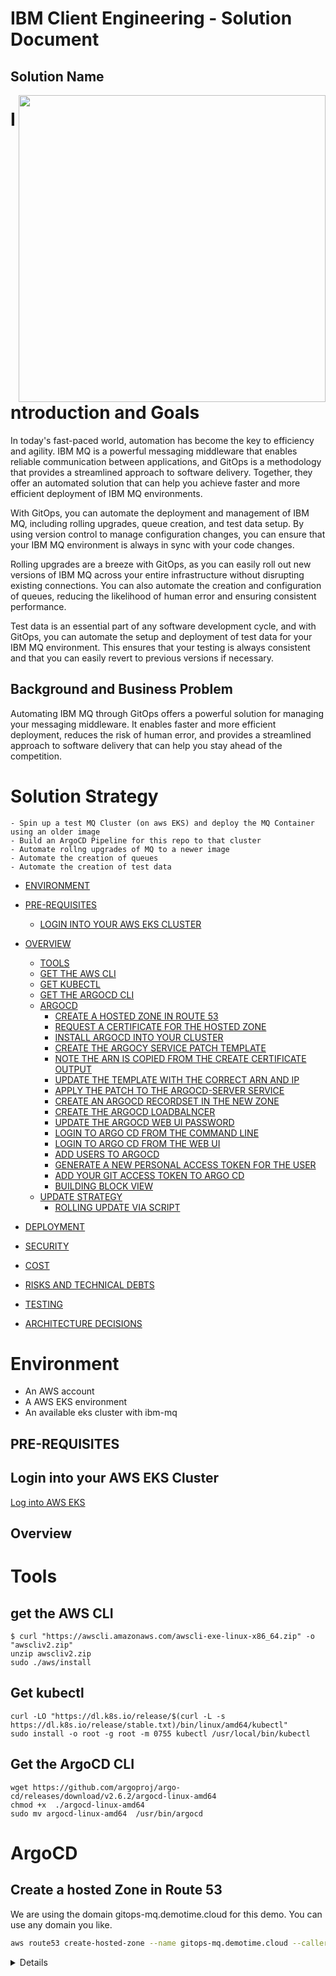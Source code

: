 <h1>IBM Client Engineering - Solution Document</h1>

<h2>Solution Name</h2>
<img align="right" src="https://user-images.githubusercontent.com/95059/166857681-99c92cdc-fa62-4141-b903-969bd6ec1a41.png" width="491" >


# Introduction and Goals
In today's fast-paced world, automation has become the key to efficiency and agility. IBM MQ is a powerful messaging middleware that enables reliable communication between applications, and GitOps is a methodology that provides a streamlined approach to software delivery. Together, they offer an automated solution that can help you achieve faster and more efficient deployment of IBM MQ environments.

With GitOps, you can automate the deployment and management of IBM MQ, including rolling upgrades, queue creation, and test data setup. By using version control to manage configuration changes, you can ensure that your IBM MQ environment is always in sync with your code changes.

Rolling upgrades are a breeze with GitOps, as you can easily roll out new versions of IBM MQ across your entire infrastructure without disrupting existing connections. You can also automate the creation and configuration of queues, reducing the likelihood of human error and ensuring consistent performance.

Test data is an essential part of any software development cycle, and with GitOps, you can automate the setup and deployment of test data for your IBM MQ environment. This ensures that your testing is always consistent and that you can easily revert to previous versions if necessary.

## Background and Business Problem
Automating IBM MQ through GitOps offers a powerful solution for managing your messaging middleware. It enables faster and more efficient deployment, reduces the risk of human error, and provides a streamlined approach to software delivery that can help you stay ahead of the competition.

# Solution Strategy
    - Spin up a test MQ Cluster (on aws EKS) and deploy the MQ Container using an older image
    - Build an ArgoCD Pipeline for this repo to that cluster
    - Automate rollng upgrades of MQ to a newer image
    - Automate the creation of queues
    - Automate the creation of test data



- [ENVIRONMENT](#environment)
- [PRE-REQUISITES](#prerequisites)
  - [LOGIN INTO YOUR AWS EKS CLUSTER](#login-into-your-aws-eks-cluster)
- [OVERVIEW](#overview)
    - [TOOLS](#tools)
    - [GET THE AWS CLI](#get-the-aws-cli)
    - [GET KUBECTL](#get-kubectl)
    - [GET THE ARGOCD CLI](#get-the-argocd-cli)
  - [ARGOCD](#argocd)
    - [CREATE A HOSTED ZONE IN ROUTE 53](#create-a-hosted-zone-in-route-53)
    - [REQUEST A CERTIFICATE FOR THE HOSTED ZONE](#request-a-certificate-for-the-hosted-zone)
    - [INSTALL ARGOCD INTO YOUR CLUSTER](#install-argocd-into-your-cluster)
    - [CREATE THE ARGOCY SERVICE PATCH TEMPLATE](#create-the-argocy-service-patch-template)
    - [NOTE THE ARN IS COPIED FROM THE CREATE CERTIFICATE OUTPUT](#note-the-arn-is-copied-from-the-create-certificate-output)
    - [UPDATE THE TEMPLATE WITH THE CORRECT ARN AND IP](#update-the-template-with-the-correct-arn-and-ip)
    - [APPLY THE PATCH TO THE ARGOCD-SERVER SERVICE](#apply-the-patch-to-the-argocdserver-service)
    - [CREATE AN ARGOCD RECORDSET IN THE NEW ZONE](#create-an-argocd-recordset-in-the-new-zone)
    - [CREATE THE ARGOCD LOADBALNCER](#create-the-argocd-loadbalncer)
    - [UPDATE THE ARGOCD WEB UI PASSWORD](#update-the-argocd-web-ui-password)
    - [LOGIN TO ARGO CD FROM THE COMMAND LINE](#login-to-argo-cd-from-the-command-line)
    - [LOGIN TO ARGO CD FROM THE WEB UI](#login-to-argo-cd-from-the-web-ui)
    - [ADD USERS TO ARGOCD](#add-users-to-argocd)
    - [GENERATE A NEW PERSONAL ACCESS TOKEN FOR THE USER](#generate-a-new-personal-access-token-for-the-user)
    - [ADD YOUR GIT ACCESS TOKEN TO ARGO CD](#add-your-git-access-token-to-argo-cd)
    - [BUILDING BLOCK VIEW](#building-block-view)
  - [UPDATE STRATEGY](##-Update-Strategy)
    - [ROLLING UPDATE VIA SCRIPT](readme.md#rolling-update-via-script)

- [DEPLOYMENT](#deployment)
- [SECURITY](#security)
- [COST](#cost)
- [RISKS AND TECHNICAL DEBTS](#risks-and-technical-debts)
- [TESTING](#testing)
- [ARCHITECTURE DECISIONS](#architecture-decisions)



# Environment
- An AWS account
- A AWS EKS environment
- An available eks cluster with ibm-mq 

## PRE-REQUISITES

## Login into your AWS EKS Cluster
 [Log into AWS EKS](https://aws.amazon.com/premiumsupport/knowledge-center/eks-cluster-connection/)


## Overview

# Tools


## get the AWS CLI
```
$ curl "https://awscli.amazonaws.com/awscli-exe-linux-x86_64.zip" -o "awscliv2.zip"
unzip awscliv2.zip
sudo ./aws/install
```

## Get kubectl 
```
curl -LO "https://dl.k8s.io/release/$(curl -L -s https://dl.k8s.io/release/stable.txt)/bin/linux/amd64/kubectl"
sudo install -o root -g root -m 0755 kubectl /usr/local/bin/kubectl
```

## Get the ArgoCD CLI

```
wget https://github.com/argoproj/argo-cd/releases/download/v2.6.2/argocd-linux-amd64
chmod +x  ./argocd-linux-amd64 
sudo mv argocd-linux-amd64  /usr/bin/argocd

```

# ArgoCD


## Create a hosted Zone in Route 53
We are using the domain gitops-mq.demotime.cloud for this demo. You can use any domain you like.
```bash
aws route53 create-hosted-zone --name gitops-mq.demotime.cloud --caller-reference "Route 53 Addition"
```
<details>
```
{
    "Location": "https://route53.amazonaws.com/2013-04-01/hostedzone/Z05962992YBU6O501Z5JI",
    "HostedZone": {
        "Id": "/hostedzone/Z05962992YBU6O501Z5JI",
        "Name": "gitops-mq.demotime.cloud.",
        "CallerReference": "Route 53 Addition",
        "Config": {
            "PrivateZone": false
        },
        "ResourceRecordSetCount": 2
    },
    "ChangeInfo": {
        "Id": "/change/C05639501P5X1SLWTV7IX",
        "Status": "PENDING",
        "SubmittedAt": "2023-02-21T18:52:35.108000+00:00"
    },
    "DelegationSet": {
        "NameServers": [
            "ns-141.awsdns-17.com",
            "ns-1128.awsdns-13.org",
            "ns-569.awsdns-07.net",
            "ns-1793.awsdns-32.co.uk"
        ]
    }
}

```
</details>


## Request a Certificate for the hosted zone
```
aws acm request-certificate \
--domain-name gitops-mq.demotime.cloud \
--key-algorithm RSA_2048 \
--validation-method DNS \
--idempotency-token 1234 \
--options CertificateTransparencyLoggingPreference=DISABLED
{
    "CertificateArn": "arn:aws:acm:us-east-1:748107796891:certificate/1812a0ef-fc55-45bb-944c-48218a263772"
}
```

## Install ArgoCD into your cluster
```
kubectl create namespace argocd
kubectl config set-context --current --namespace=argocd 
kubectl apply -f https://raw.githubusercontent.com/argoproj/argo-cd/stable/manifests/install.yaml
```

## Create the ArgoCD service patch template
- Create this file `argocd/argocd-server-patch.yaml`, there is a template in the argocd/templates directory
```
apiVersion: v1
kind: Service
metadata:
  annotations:
    service.beta.kubernetes.io/aws-load-balancer-ssl-cert: "<ACM_ARGOCD_ARN>"
spec:
  type: LoadBalancer
  loadBalancerSourceRanges:
  - "<LOCAL_IP_RANGES>"

```

## Update the template with the correct arn and IP
```
# NOTE THE ARN IS COPIED FROM THE CREATE CERTIFICATE OUTPUT
ACM_ARGOCD_ARN=" arn:aws:acm:us-east-1:748107796891:certificate/ccc1b02c-8bad-4559-ac61-5efd4087432b"
sed -i "s,<ACM_ARGOCD_ARN>,${ACM_ARGOCD_ARN},g; s/<LOCAL_IP_RANGES>/$(curl -s http://checkip.amazonaws.com/)\/32/g; " argocd/argocd-server-patch.yaml
```

## Apply the patch to the argocd-server service
```
kubectl patch svc argocd-server -p "$(cat argocd/argocd-server-patch.yaml)"
service/argocd-server patched
```

## Create an ArgoCD Recordset in the new Zone
- you only need the base subdomain name, it will be pre-appended with "argocd." 
```
PUBLIC_DNS_NAME="gitops-mq.demotime.cloud"
R53_HOSTED_ZONE_ID="/hostedzone/Z05962992YBU6O501Z5JI"
cat > argocd-recordset.json << EOF
{
            "Changes": [{
            "Action": "CREATE",
                        "ResourceRecordSet": {
                                    "Name": "argocd.${PUBLIC_DNS_NAME}.",
                                    "Type": "CNAME",
                                    "TTL": 300,
                                 "ResourceRecords": [{ "Value": "$(kubectl get services argocd-server --output jsonpath='{.status.loadBalancer.ingress[0].hostname}')"}]
}}]
}
EOF
aws route53 change-resource-record-sets --hosted-zone-id $R53_HOSTED_ZONE_ID --change-batch file://argocd-recordset.json
{
    "ChangeInfo": {
        "Id": "/change/C06486351JH0L1O3UOPJ8",
        "Status": "PENDING",
        "SubmittedAt": "2023-02-21T19:53:29.642000+00:00"
    }
}

```

## Create the ArgoCD Load Balncer

- Create this file argocd/argocd-deployment-server.patch.yaml

```
spec:
  template:
    spec:
      containers:
        - command:
          - argocd-server
          - --staticassets
          - /shared/app
          - --insecure
          name: argocd-server
```
- apply the deployment patch
```bash
kubectl patch deployment argocd-server -p "$(cat argocd-deployment-server.patch.yaml)" 
```

## Update the ArgoCD Web UI Password
```
PUBLIC_DNS_NAME="gitops-mq.demotime.cloud"
ARGOCD_ADDR="argocd.${PUBLIC_DNS_NAME}"
BCRYPT_HASH=$(htpasswd -bnBC 10 "" <PASSWORD> | tr -d ':\n' | sed 's/$2y/$2a/')


$ kubectl patch secret argocd-initial-admin-secret \
  -p '{"stringData": {
    "admin.password": "'$BCRYPT_HASH'",
    "admin.passwordMtime": "'$(date +%FT%T%Z)'"
  }}'
```

## Login to Argo CD from the command line
```
argocd login argocd.gitops-mq.demotime.cloud 
Username: admin
Password: 
'admin:login' logged in successfully
```

## Login to Argo CD from the Web UI
- https://argocd.gitops-mq.demotime.cloud   (use the password you set above)


## Add users to ArgoCD
We will add 2 users to the Argo CD Install
Create this file and save it as argocd/argocd-rbac-configmap.yaml
```
apiVersion: v1
kind: ConfigMap
metadata:
  name: argocd-rbac-cm
  namespace: argocd
  labels:
    app.kubernetes.io/name: argocd-rbac-cm
    app.kubernetes.io/part-of: argocd
data:
  policy.default: role:readonly
  policy.csv: |
    p, role:ci, applications, sync, *, allow
    p, role:ci, applications, update, *, allow
    p, role:ci, applications, override, *, allow
    p, role:ci, applications, create, *, allow
    p, role:ci, applications, get, *, allow
    p, role:ci, applications, list, *, allow
    p, role:ci, clusters, create, *, allow
    p, role:ci, clusters, get, *, allow
    p, role:ci, clusters, list, *, allow
    p, role:ci, projects, create, *, allow
    p, role:ci, projects, get, *, allow
    p, role:ci, projects, list, *, allow
    p, role:ci, repositories, create, *, allow
    p, role:ci, repositories, get, *, allow
    p, role:ci, repositories, list, *, allow
    g, ci, role:ci

```

```
kubectl apply -f argocd/argocd-rbac-configmap.yaml
```


## Generate a new personal access token for the user
- https://github.com/settings/personal-access-tokens/new


## Add your GIT access token to Argo CD
```
kubectl create secret generic git-demo \
--from-literal=username=<GIT_USERNAME> \
--from-literal=password=<GIT_TOKEN>
```



## This section will be for setting up the project pipeline for the CI/CD pipeline




## Update Strategy


## Rolling update via script
Because this is a HA deployment, we will need to update the statefulset, and then the pods one at a time

you can edit this directly, but I prefer to save it to a file and edit it
```bash
kubectl edit statefulset.apps/gitops-mq-demo-ibm-mq -n gitops-mq
```
- OR
- get the sateful set
```
kubectl get statefulset gitops-mq-demo-ibm-mq -n gitops-mq --output yaml >mq/statefulset.yaml
```
- edit the sateful set and apply
```
vi mq/statefulset.yaml
```

```bash
kubectl apply -f mq/statefulset.yaml

```
- because this statefulset is build around an ondelete update strategy, we will need to manually update the pods
- This script will delete and rebuild the non active instance 
- then it will switch active instances and revuild the other instance

```bash
./rolling-upgrade.sh  gitops-mq-demo-ibm-mq  gitops-mq
Found the following pods to recycle: gitops-mq-demo-ibm-mq-0,gitops-mq-demo-ibm-mq-1,
Determined gitops-mq-demo-ibm-mq-1 is the active instance and will leave until the end
To continue type 'accept' below:
accept
Recycling gitops-mq-demo-ibm-mq-0
pod "gitops-mq-demo-ibm-mq-0" deleted
gitops-mq-demo-ibm-mq-0 deleted, waiting for it to become ready...
Sleeping for 5 seconds to allow pod to resync with native ha pairs
gitops-mq-demo-ibm-mq-0 ready
Leaving gitops-mq-demo-ibm-mq-1 pod until the end
Now recycling gitops-mq-demo-ibm-mq-1
pod "gitops-mq-demo-ibm-mq-1" deleted
gitops-mq-demo-ibm-mq-1 deleted, waiting for it to become ready...
Error from server (NotFound): pods "gitops-mq-demo-ibm-mq-1" not found
Error from server (NotFound): pods "gitops-mq-demo-ibm-mq-1" not found
Error from server (NotFound): pods "gitops-mq-demo-ibm-mq-1" not found
Error from server (NotFound): pods "gitops-mq-demo-ibm-mq-1" not found
Sleeping for 5 seconds to allow pod to resync with native ha pairs
gitops-mq-demo-ibm-mq-1 ready
Recycle complete, the active in
```
- you can check the pods status by running
```bash
# POD 0
kubectl describe pod/gitops-mq-demo-ibm-mq-0 -n  gitops-mq 
# POD 1
kubectl describe pod/gitops-mq-demo-ibm-mq-1 -n  gitops-mq
```



## Building Block View

## Deployment
## Security

## Cost

## Risks and Technical Debts

## Testing

# Architecture Decisions
